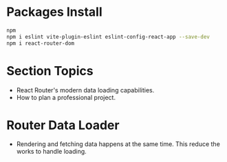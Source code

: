 # Packages Install

```bash
npm
npm i eslint vite-plugin-eslint eslint-config-react-app --save-dev
npm i react-router-dom
```

# Section Topics

-   React Router's modern data loading capabilities.
-   How to plan a professional project.

# Router Data Loader

-   Rendering and fetching data happens at the same time. This reduce the works to handle loading.
